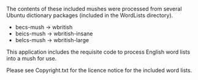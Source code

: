 The contents of these included mushes were processed from several Ubuntu dictionary packages (included in the WordLists directory).
- becs-mush -> wbritish
- beics-mush -> wbritish-insane
- belcs-mush -> wbritish-large

This application includes the requisite code to process English word lists into a mush for use.

Please see Copyright.txt for the licence notice for the included word lists.